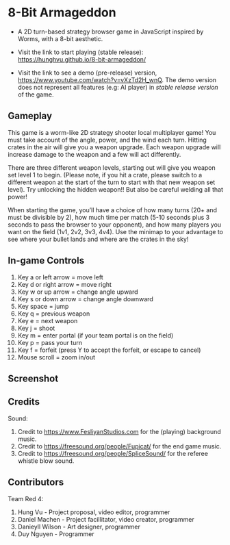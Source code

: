 # 8-Bit Armageddon

- A 2D turn-based strategy browser game in JavaScript inspired by Worms, with a 8-bit aesthetic.

- Visit the link to start playing  (stable release): <https://hunghvu.github.io/8-bit-armageddon/>

- Visit the link to see a demo (pre-release) version, <https://www.youtube.com/watch?v=vXzTd2H_wnQ>. The demo version does not represent all features (e.g: AI player) in *stable release version* of the game.

## Gameplay

This game is a worm-like 2D strategy shooter local multiplayer game! You must take account of the angle, power, and the wind each turn. Hitting crates in the air will give you a weapon upgrade. Each weapon upgrade will increase damage to the weapon and a few will act differently.

There are three different weapon levels, starting out will give you weapon set level 1 to begin. (Please note, if you hit a crate, please switch to a different weapon at the start of the turn to start with that new weapon set level). Try unlocking the hidden weapon!! But also be careful welding all that power!

When starting the game, you’ll have a choice of how many turns (20+ and must be divisible by 2), how much time per match (5-10 seconds plus 3 seconds to pass the browser to your opponent), and how many players you want on the field (1v1, 2v2, 3v3, 4v4). Use the minimap to your advantage to see where your bullet lands and where are the crates in the sky!

## In-game Controls

1. Key a or left arrow = move left
2. Key d or right arrow = move right
3. Key w or up arrow = change angle upward
4. Key s or down arrow = change angle downward
5. Key space = jump
6. Key q = previous weapon
7. Key e = next weapon
8. Key j = shoot
9. Key m = enter portal (if your team portal is on the field)
10. Key p = pass your turn
11. Key f = forfeit (press Y to accept the forfeit, or escape to cancel)
12. Mouse scroll = zoom in/out

## Screenshot

## Credits

Sound:

1. Credit to <https://www.FesliyanStudios.com> for the (playing) background music.
2. Credit to <https://freesound.org/people/Fupicat/> for the end game music.
3. Credit to <https://freesound.org/people/SpliceSound/> for the referee whistle blow sound.

## Contributors

Team Red 4:

1. Hung Vu - Project proposal, video editor, programmer
2. Daniel Machen - Project facillitator, video creator, programmer
3. Danieyll Wilson - Art designer, programmer
4. Duy Nguyen - Programmer

